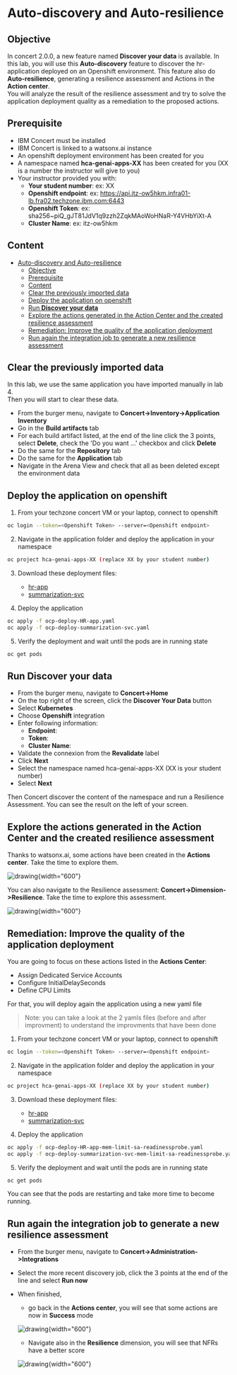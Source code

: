 # Auto-discovery and Auto-resilience

## Objective

In concert 2.0.0, a new feature named **Discover your data** is available. In this lab, you will use this **Auto-discovery** feature to discover the hr-application deployed on an Openshift environment.
This feature also do **Auto-resilience**, generating a resilience assessment and Actions in the **Action center**.   
You will analyze the result of the resilience assessment and try to solve the application deployment quality as a remediation to the proposed actions.

## Prerequisite

- IBM Concert must be installed
- IBM Concert is linked to a watsonx.ai instance
- An openshift deployment environment has been created for you 
- A namespace named **hca-genai-apps-XX** has been created for you (XX is a number the instructor will give to you)
- Your instructor provided you with:
  - **Your student number**: ex: XX
  - **Openshift endpoint**: ex: https://api.itz-ow5hkm.infra01-lb.fra02.techzone.ibm.com:6443
  - **Openshift Token**: ex: sha256~piQ_gJT81JdV1q9zzh2ZqkMAoWoHNaR-Y4VHbYiXt-A
  - **Cluster Name**: ex: itz-ow5hkm
  
## Content

- [Auto-discovery and Auto-resilience](#auto-discovery-and-auto-resilience)
  - [Objective](#objective)
  - [Prerequisite](#prerequisite)
  - [Content](#content)
  - [Clear the previously imported data](#clear-the-previously-imported-data)
  - [Deploy the application on openshift](#deploy-the-application-on-openshift)
  - [Run **Discover your data**](#run-discover-your-data)
  - [Explore the actions generated in the Action Center and the created resilience assessment](#explore-the-actions-generated-in-the-action-center-and-the-created-resilience-assessment)
  - [Remediation: Improve the quality of the application deployment](#remediation-improve-the-quality-of-the-application-deployment)
  - [Run again the integration job to generate a new resilience assessment](#run-again-the-integration-job-to-generate-a-new-resilience-assessment)

## Clear the previously imported data

In this lab, we use the same application you have imported manually in lab 4.  
Then you will start to clear these data.

- From the burger menu, navigate to **Concert->Inventory->Application Inventory**
- Go in the **Build artifacts** tab
- For each build artifact listed, at the end of the line click the 3 points, select **Delete**, check the 'Do you want ...' checkbox and click **Delete**
- Do the same for the **Repository** tab
- Do the same for the **Application** tab
- Navigate in the Arena View and check that all as been deleted except the environment data

## Deploy the application on openshift

1. From your techzone concert VM or your laptop, connect to openshift

```bash
oc login --token=<Openshift Token> --server=<Openshift endpoint>
```

2. Navigate in the application folder and deploy the application in your namespace

```bash
oc project hca-genai-apps-XX (replace XX by your student number)
```

3. Download these deployment files:
   - [hr-app](../files/lab8/ocp-deploy-HR-app.yaml)
   - [summarization-svc](../files/lab8/ocp-deploy-summarization-svc.yaml)

4. Deploy the application

```bash
oc apply -f ocp-deploy-HR-app.yaml
oc apply -f ocp-deploy-summarization-svc.yaml
```

5. Verify the deployment and wait until the pods are in running state

```bash
oc get pods
```

## Run **Discover your data** 

- From the burger menu, navigate to **Concert->Home**
- On the top right of the screen, click the **Discover Your Data** button
- Select **Kubernetes**
- Choose **Openshift** integration
- Enter following information:
  - **Endpoint**: <Openshift endpoint>
  - **Token**: <Openshift Token>
  - **Cluster Name**: <Cluster Name>
- Validate the connexion from the **Revalidate** label
- Click **Next**
- Select the namespace named hca-genai-apps-XX (XX is your student number)
- Select **Next**

Then Concert discover the content of the namespace and run a Resilience Assessment. You can see the result on the left of your screen.

## Explore the actions generated in the Action Center and the created resilience assessment 

Thanks to watsonx.ai, some actions have been created in the **Actions center**. Take the time to explore them.

  ![drawing](../images/auto-discovery-actions-run1.png){width="600"}

You can also navigate to the Resilience assessment: **Concert->Dimension->Resilience**. Take the time to explore this assessment.

  ![drawing](../images/auto-discovery-resilience-run1.png){width="600"}

## Remediation: Improve the quality of the application deployment

You are going to focus on these actions listed in the **Actions Center**:
- Assign Dedicated Service Accounts
- Configure InitialDelaySeconds
- Define CPU Limits

For that, you will deploy again the application using a new yaml file

> Note: you can take a look at the 2 yamls files (before and after improvment) to understand the improvments that have been done

1. From your techzone concert VM or your laptop, connect to openshift

```bash
oc login --token=<Openshift Token> --server=<Openshift endpoint>
```

2. Navigate in the application folder and deploy the application in your namespace

```bash
oc project hca-genai-apps-XX (replace XX by your student number)
```

3. Download these deployment files:
   - [hr-app](../files/lab8/ocp-deploy-HR-app-mem-limit-sa-readinessprobe.yaml)
   - [summarization-svc](../files/lab8/ocp-deploy-summarization-svc-mem-limit-sa-readinessprobe.yaml)

4. Deploy the application

```bash
oc apply -f ocp-deploy-HR-app-mem-limit-sa-readinessprobe.yaml
oc apply -f ocp-deploy-summarization-svc-mem-limit-sa-readinessprobe.yaml
```

5. Verify the deployment and wait until the pods are in running state

```bash
oc get pods
```

You can see that the pods are restarting and take more time to become running.


## Run again the integration job to generate a new resilience assessment

- From the burger menu, navigate to **Concert->Administration->Integrations**
- Select the more recent discovery job, click the 3 points at the end of the line and select **Run now**
- When finished, 
  - go back in the **Actions center**, you will see that some actions are now in **Success** mode

  ![drawing](../images/auto-discovery-actions-run2.png){width="600"}

  - Navigate also in the **Resilience** dimension, you will see that NFRs have a better score

  ![drawing](../images/auto-discovery-resilience-run2.png){width="600"}
